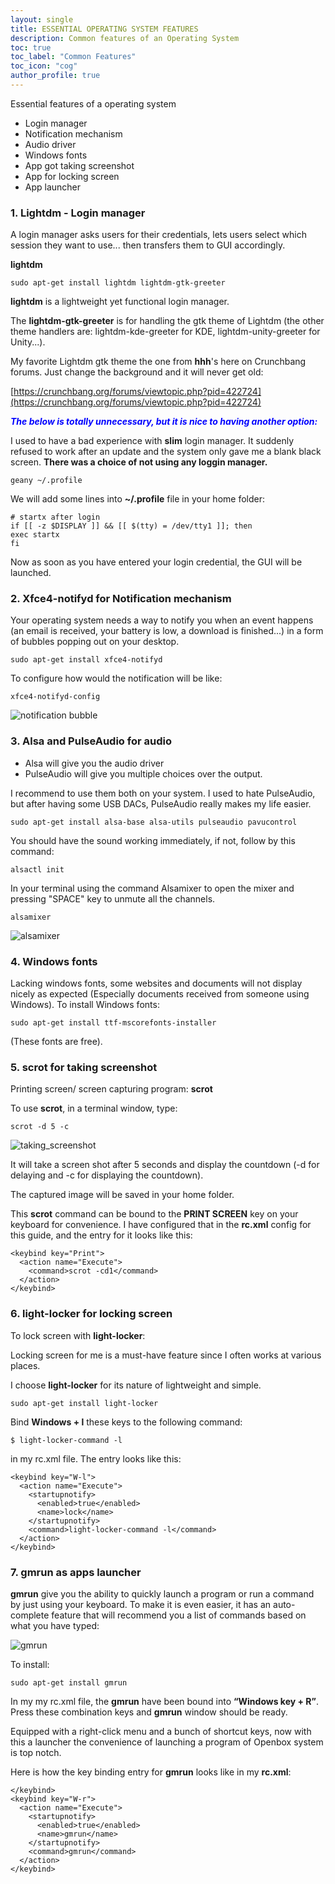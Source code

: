 ```yaml
---
layout: single
title: ESSENTIAL OPERATING SYSTEM FEATURES
description: Common features of an Operating System
toc: true
toc_label: "Common Features"
toc_icon: "cog"
author_profile: true
---
```


Essential features of a operating system
  + Login manager
  + Notification mechanism
  + Audio driver
  + Windows fonts
  + App got taking screenshot
  + App for locking screen
  + App launcher

### 1. Lightdm - Login manager

A login manager asks users for their credentials, lets users select which session they want to use... then transfers them to GUI accordingly.  

**lightdm**
```
sudo apt-get install lightdm lightdm-gtk-greeter
```
**lightdm** is a lightweight yet functional login manager.

The **lightdm-gtk-greeter** is for handling the gtk theme of Lightdm (the other theme handlers are: lightdm-kde-greeter for KDE, lightdm-unity-greeter for Unity...).

My favorite Lightdm gtk theme the one from **hhh**'s here on Crunchbang forums. Just change the background and it will never get old:

[https://crunchbang.org/forums/viewtopic.php?pid=422724](https://crunchbang.org/forums/viewtopic.php?pid=422724)

<span style="color:blue">***The below is totally unnecessary, but it is nice to having another option:***</span>

I used to have a bad experience with **slim** login manager. It suddenly refused to work after an update and the system only gave me a blank black screen. **There was a choice of not using any loggin manager.**

```
geany ~/.profile
```
We will add some lines into **~/.profile** file in your home folder:
```
# startx after login
if [[ -z $DISPLAY ]] && [[ $(tty) = /dev/tty1 ]]; then
exec startx
fi
```
Now as soon as you have entered your login credential, the GUI will be launched.

### 2. Xfce4-notifyd for Notification mechanism

Your operating system needs a way to notify you when an event happens (an email is received, your battery is low, a download is finished...) in a form of bubbles popping out on your desktop.
```
sudo apt-get install xfce4-notifyd
```
To configure how would the notification will be like:

```
xfce4-notifyd-config
```

![notification bubble]({{site.baseurl}}/images/xfce4-notifyd-fullwindow.png)

### 3. Alsa and PulseAudio for audio

* Alsa will give you the audio driver
* PulseAudio will give you multiple choices over the output.

I recommend to use them both on your system. I used to hate PulseAudio, but after having some USB DACs, PulseAudio really makes my life easier.

```
sudo apt-get install alsa-base alsa-utils pulseaudio pavucontrol
```
You should have the sound working immediately, if not, follow by this command:
```
alsactl init
```
In your terminal using the command Alsamixer to open the mixer and pressing "SPACE" key to unmute all the channels.
```
alsamixer
```
![alsamixer]({{site.baseurl}}/images/alsamixer.jpg)

### 4. Windows fonts
Lacking windows fonts, some websites and documents will not display nicely as expected (Especially documents received from someone using Windows). To install Windows fonts:
```
sudo apt-get install ttf-mscorefonts-installer
```
(These fonts are free).

### 5. scrot for taking screenshot
Printing screen/ screen capturing program: **scrot**

To use **scrot**, in a terminal window, type:
```
scrot -d 5 -c
```
![taking_screenshot]({{site.baseurl}}/images/taking_screenshot.jpg)

It will take a screen shot after 5 seconds and display the countdown (-d for delaying and -c for displaying the countdown).

The captured image will be saved in your home folder.

This **scrot** command can be bound to the **PRINT SCREEN** key on your keyboard for convenience. I have configured that in the **rc.xml** config for this guide, and the entry for it looks like this:
```
<keybind key="Print">
  <action name="Execute">
    <command>scrot -cd1</command>
  </action>
</keybind>
```

### 6. light-locker for locking screen
To lock screen with **light-locker**:

Locking screen for me is a must-have feature since I often works at various places.

I choose **light-locker** for its nature of lightweight and simple.
```
sudo apt-get install light-locker
```
Bind **Windows + l** these keys to the following command:
```
$ light-locker-command -l
```
in my rc.xml file. The entry looks like this:
```
<keybind key="W-l">
  <action name="Execute">
    <startupnotify>
      <enabled>true</enabled>
      <name>lock</name>
    </startupnotify>
    <command>light-locker-command -l</command>
  </action>
</keybind>
```
### 7. gmrun as apps launcher

**gmrun** give you the ability to quickly launch a program or run a command by just using your keyboard. To make it is even easier, it has an auto-complete feature that will recommend you a list of commands based on what you have typed:

![gmrun]({{site.baseurl}}/images/gmrun.png)

To install:
```
sudo apt-get install gmrun
```
In my my rc.xml file, the **gmrun** have been bound into **“Windows key + R”**.
Press these combination keys and **gmrun** window should be ready.

Equipped with a right-click menu and a bunch of shortcut keys, now with this a launcher the convenience of launching a program of Openbox system is top notch.

Here is how the key binding entry for **gmrun** looks like in my **rc.xml**:
```
</keybind>
<keybind key="W-r">
  <action name="Execute">
    <startupnotify>
      <enabled>true</enabled>
      <name>gmrun</name>
    </startupnotify>
    <command>gmrun</command>
  </action>
</keybind>
```
